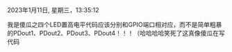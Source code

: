 2023‎年‎1‎月‎11‎日, ‎星期三，‏‎13:35:12

我是傻瓜之四个LED置高电平代码应该分别和GPIO端口相对应，而不是简单粗暴的PDout1、PDout2、PDout3、PDout4！！！（哈哈哈哈笑死了这真像傻瓜在写代码
